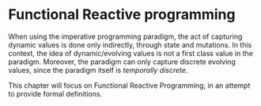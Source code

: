 # Functional Reactive programming

When using the imperative programming paradigm, the act of capturing dynamic values is done only indirectly, through state and mutations. In this context, the idea of dynamic/evolving values is not a first class value in the paradigm. Moreover, the paradigm can only capture discrete evolving values, since the paradigm itself is *temporally discrete*.

This chapter will focus on Functional Reactive Programming, in an attempt to provide formal definitions.
